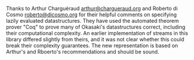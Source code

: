 Thanks to Arthur Charguéraud <arthur@chargueraud.org> and Roberto di Cosmo
<roberto@dicosmo.org> for their helpful comments on specifying lazily evaluated
datastructures.  They have used the automated theorem prover "Coq" to prove many
of Okasaki's datastructures correct, including their computational complexity.
An earlier implementation of streams in this library differed slightly from
theirs, and it was not clear whether this could break their complexity
guarantees.  The new representation is based on Arthur's and Rboerto's
recommendations and should be sound.
